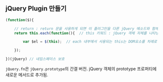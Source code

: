 ## jQuery Plugin 만들기
```javascript
(function($){

    // return : return 문을 사용하게 되면 이 플러그인을 다른 jQuery 메소드와 함께 자유롭게 체이닝을 사용할 수 있다.
    return this.each(function(){  // this 키워드 : jQuery 객체 자체를 나타낸다.

        var $el = $(this);  // each 내부에서 사용되는 this는 DOM요소를 차례로 가리킨다.

    });

})(jQuery) // 네임스페이스 보호
```
`jQuery.fn`은 `jQuery.prototype`의 간결 버전. jQuery 객체의 prototype 프로퍼티에 새로운 메서드로 추가됨.

